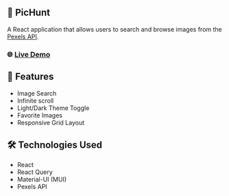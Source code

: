 ## 📸 PicHunt

A React application that allows users to search and browse images from the [Pexels API](https://www.pexels.com/api/).

### 🌐 [Live Demo](https://your-username.github.io/your-repo-name)

## 🚀 Features

- Image Search
- Infinite scroll
- Light/Dark Theme Toggle
- Favorite Images
- Responsive Grid Layout

## 🛠️ Technologies Used

- React
- React Query
- Material-UI (MUI)
- Pexels API
